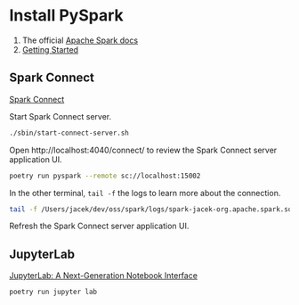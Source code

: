 # Install PySpark

1. The official [Apache Spark docs](https://spark.apache.org/docs/latest/api/python/getting_started/install.html)
1. [Getting Started](https://spark.apache.org/docs/latest/api/python/getting_started/index.html)

## Spark Connect

[Spark Connect](https://spark.apache.org/docs/latest/api/python/getting_started/quickstart_connect.html)

Start Spark Connect server.

```bash
./sbin/start-connect-server.sh
```

Open http://localhost:4040/connect/ to review the Spark Connect server application UI.

```bash
poetry run pyspark --remote sc://localhost:15002
```

In the other terminal, `tail -f` the logs to learn more about the connection.

```bash
tail -f /Users/jacek/dev/oss/spark/logs/spark-jacek-org.apache.spark.sql.connect.service.SparkConnectServer-1-Jaceks-Mac-mini.local.out
```

Refresh the Spark Connect server application UI.

## JupyterLab

[JupyterLab: A Next-Generation Notebook Interface](https://jupyter.org/)

```bash
poetry run jupyter lab
```
